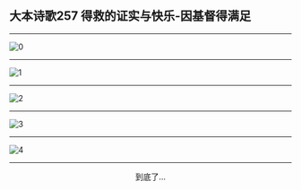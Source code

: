 
## 大本诗歌257 得救的证实与快乐-因基督得满足
        
<div id="aplayer0"></div>

---

<img alt="0" data-original="https://cdn.jsdelivr.net/gh/k34869/shi/data/d0256/0">

---

<img alt="1" data-original="https://cdn.jsdelivr.net/gh/k34869/shi/data/d0256/1">

---

<img alt="2" data-original="https://cdn.jsdelivr.net/gh/k34869/shi/data/d0256/2">

---

<img alt="3" data-original="https://cdn.jsdelivr.net/gh/k34869/shi/data/d0256/3">

---

<img alt="4" data-original="https://cdn.jsdelivr.net/gh/k34869/shi/data/d0256/4">

---

<p style="text-align: center">到底了...</p>

<script src="/js/dist-view.js"></script>

<script>
MAIN.id = 'd0256';
        
const ap0 = new APlayer({
    container: document.getElementById('aplayer0'),
    volume: 1,
    loop: 'none',
    preload: 'none',
    audio: [{
        name: '大本诗歌257.mp3',
        artist: '大本诗歌',
        url: 'https://res.wx.qq.com/voice/getvoice?mediaid=MzI0NTk3MDM5M18yMjQ3NDkwNzAy',
        cover: '/favicon'
    }]
});
</script>
